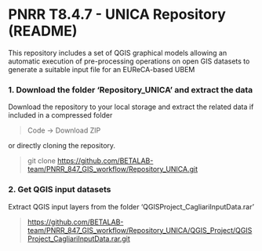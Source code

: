 # PNRR T8.4.7 - UNICA Repository (README)

This repository includes a set of QGIS graphical models allowing an automatic execution of pre-processing operations on open GIS datasets to generate a suitable input file for an EUReCA-based UBEM

### 1. Download the folder ‘Repository_UNICA’ and extract the data
Download the repository to your local storage and extract the related data if included in a compressed folder

> Code -> Download ZIP

or directly cloning the repository.

> git clone https://github.com/BETALAB-team/PNRR_847_GIS_workflow/Repository_UNICA.git

### 2. Get QGIS input datasets
Extract QGIS input layers from the folder ‘QGISProject_CagliariInputData.rar’ 
> https://github.com/BETALAB-team/PNRR_847_GIS_workflow/Repository_UNICA/QGIS_Project/QGISProject_CagliariInputData.rar.git
